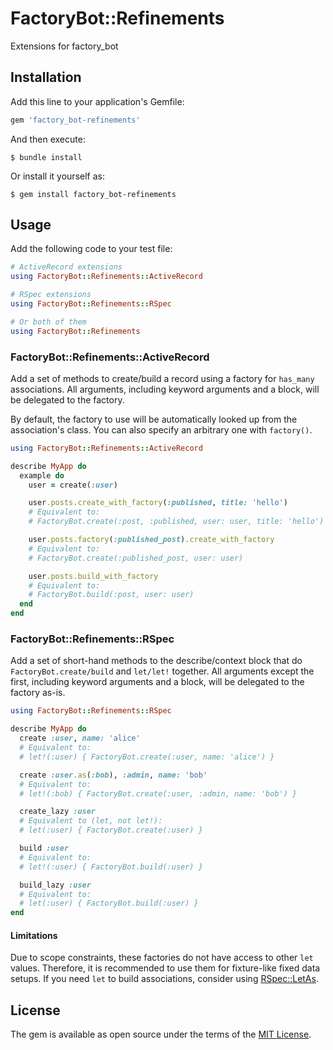 # FactoryBot::Refinements

Extensions for factory_bot

## Installation

Add this line to your application's Gemfile:

```ruby
gem 'factory_bot-refinements'
```

And then execute:

    $ bundle install

Or install it yourself as:

    $ gem install factory_bot-refinements

## Usage

Add the following code to your test file:

``` ruby
# ActiveRecord extensions
using FactoryBot::Refinements::ActiveRecord

# RSpec extensions
using FactoryBot::Refinements::RSpec

# Or both of them
using FactoryBot::Refinements
```

### FactoryBot::Refinements::ActiveRecord

Add a set of methods to create/build a record using a factory for `has_many` associations. All arguments, including keyword arguments and a block, will be delegated to the factory.

By default, the factory to use will be automatically looked up from the association's class. You can also specify an arbitrary one with `factory()`.


``` ruby
using FactoryBot::Refinements::ActiveRecord

describe MyApp do
  example do
    user = create(:user)

    user.posts.create_with_factory(:published, title: 'hello')
    # Equivalent to:
    # FactoryBot.create(:post, :published, user: user, title: 'hello')

    user.posts.factory(:published_post).create_with_factory
    # Equivalent to:
    # FactoryBot.create(:published_post, user: user)

    user.posts.build_with_factory
    # Equivalent to:
    # FactoryBot.build(:post, user: user)
  end
end
```

### FactoryBot::Refinements::RSpec

Add a set of short-hand methods to the describe/context block that do `FactoryBot.create/build` and `let/let!` together. All arguments except the first, including keyword arguments and a block, will be delegated to the factory as-is.

``` ruby
using FactoryBot::Refinements::RSpec

describe MyApp do
  create :user, name: 'alice'
  # Equivalent to:
  # let!(:user) { FactoryBot.create(:user, name: 'alice') }

  create :user.as(:bob), :admin, name: 'bob'
  # Equivalent to:
  # let!(:bob) { FactoryBot.create(:user, :admin, name: 'bob') }

  create_lazy :user
  # Equivalent to (let, not let!):
  # let(:user) { FactoryBot.create(:user) }

  build :user
  # Equivalent to:
  # let!(:user) { FactoryBot.build(:user) }

  build_lazy :user
  # Equivalent to:
  # let(:user) { FactoryBot.build(:user) }
end
```

#### Limitations

Due to scope constraints, these factories do not have access to other `let` values. Therefore, it is recommended to use them for fixture-like fixed data setups. If you need `let` to build associations, consider using [RSpec::LetAs](https://github.com/ursm/rspec-let_as).

## License

The gem is available as open source under the terms of the [MIT License](https://opensource.org/licenses/MIT).
